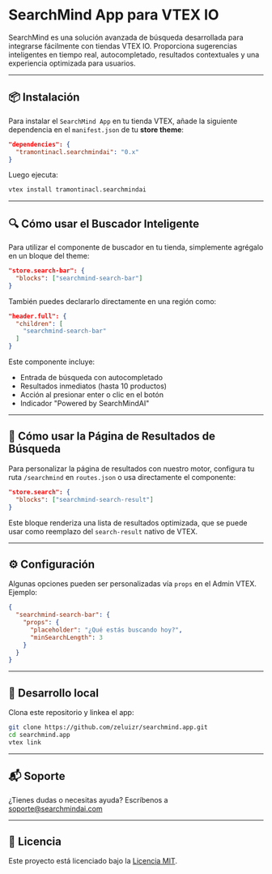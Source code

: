 # SearchMind App para VTEX IO

SearchMind es una solución avanzada de búsqueda desarrollada para integrarse fácilmente con tiendas VTEX IO. Proporciona sugerencias inteligentes en tiempo real, autocompletado, resultados contextuales y una experiencia optimizada para usuarios.

---

## 📦 Instalación

Para instalar el `SearchMind App` en tu tienda VTEX, añade la siguiente dependencia en el `manifest.json` de tu **store theme**:

```json
"dependencies": {
  "tramontinacl.searchmindai": "0.x"
}
```

Luego ejecuta:

```bash
vtex install tramontinacl.searchmindai
```

---

## 🔍 Cómo usar el Buscador Inteligente

Para utilizar el componente de buscador en tu tienda, simplemente agrégalo en un bloque del theme:

```json
"store.search-bar": {
  "blocks": ["searchmind-search-bar"]
}
```

También puedes declararlo directamente en una región como:

```json
"header.full": {
  "children": [
    "searchmind-search-bar"
  ]
}
```

Este componente incluye:

- Entrada de búsqueda con autocompletado
- Resultados inmediatos (hasta 10 productos)
- Acción al presionar enter o clic en el botón
- Indicador "Powered by SearchMindAI"

---

## 📄 Cómo usar la Página de Resultados de Búsqueda

Para personalizar la página de resultados con nuestro motor, configura tu ruta `/searchmind` en `routes.json` o usa directamente el componente:

```json
"store.search": {
  "blocks": ["searchmind-search-result"]
}
```

Este bloque renderiza una lista de resultados optimizada, que se puede usar como reemplazo del `search-result` nativo de VTEX.

---

## ⚙️ Configuración

Algunas opciones pueden ser personalizadas vía `props` en el Admin VTEX. Ejemplo:

```json
{
  "searchmind-search-bar": {
    "props": {
      "placeholder": "¿Qué estás buscando hoy?",
      "minSearchLength": 3
    }
  }
}
```

---

## 🧪 Desarrollo local

Clona este repositorio y linkea el app:

```bash
git clone https://github.com/zeluizr/searchmind.app.git
cd searchmind.app
vtex link
```

---

## 📬 Soporte

¿Tienes dudas o necesitas ayuda? Escríbenos a [soporte@searchmindai.com](mailto:soporte@searchmindai.com)

---

## 📝 Licencia

Este proyecto está licenciado bajo la [Licencia MIT](LICENSE).

